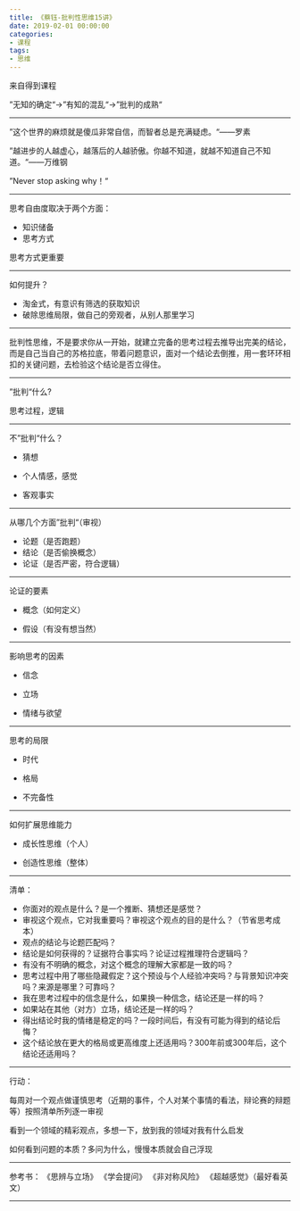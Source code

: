 ```yaml
---
title: 《蔡钰-批判性思维15讲》
date: 2019-02-01 00:00:00
categories: 
- 课程
tags:
- 思维
---
```


来自得到课程

”无知的确定“->”有知的混乱“->”批判的成熟“

---

”这个世界的麻烦就是傻瓜非常自信，而智者总是充满疑虑。“——罗素

”越进步的人越虚心，越落后的人越骄傲。你越不知道，就越不知道自己不知道。“——万维钢

”Never stop asking why！“

---

思考自由度取决于两个方面：
- 知识储备
- 思考方式

思考方式更重要

---

如何提升？
- 淘金式，有意识有筛选的获取知识
- 破除思维局限，做自己的旁观者，从别人那里学习

---

批判性思维，不是要求你从一开始，就建立完备的思考过程去推导出完美的结论，而是自己当自己的苏格拉底，带着问题意识，面对一个结论去倒推，用一套环环相扣的关键问题，去检验这个结论是否立得住。

---

”批判“什么?

思考过程，逻辑

---

不”批判“什么？

- 猜想

- 个人情感，感觉

- 客观事实

---

从哪几个方面”批判“（审视）
- 论题（是否跑题）
- 结论（是否偷换概念）
- 论证（是否严密，符合逻辑）

---

论证的要素

- 概念（如何定义）

- 假设（有没有想当然）

---

影响思考的因素

- 信念

- 立场

- 情绪与欲望

---

思考的局限

- 时代

- 格局

- 不完备性

---

如何扩展思维能力

- 成长性思维（个人）

- 创造性思维（整体）

---

清单：
- 你面对的观点是什么？是一个推断、猜想还是感觉？
- 审视这个观点，它对我重要吗？审视这个观点的目的是什么？（节省思考成本）
- 观点的结论与论题匹配吗？
- 结论是如何获得的？证据符合事实吗？论证过程推理符合逻辑吗？
- 有没有不明确的概念，对这个概念的理解大家都是一致的吗？
- 思考过程中用了哪些隐藏假定？这个预设与个人经验冲突吗？与背景知识冲突吗？来源是哪里？可靠吗？
- 我在思考过程中的信念是什么，如果换一种信念，结论还是一样的吗？
- 如果站在其他（对方）立场，结论还是一样的吗？
- 得出结论时我的情绪是稳定的吗？一段时间后，有没有可能为得到的结论后悔？
- 这个结论放在更大的格局或更高维度上还适用吗？300年前或300年后，这个结论还适用吗？

---

行动：

每周对一个观点做谨慎思考（近期的事件，个人对某个事情的看法，辩论赛的辩题等）按照清单所列逐一审视

看到一个领域的精彩观点，多想一下，放到我的领域对我有什么启发

如何看到问题的本质？多问为什么，慢慢本质就会自己浮现

---

参考书：
《思辨与立场》
《学会提问》
《非对称风险》
《超越感觉》（最好看英文）

---